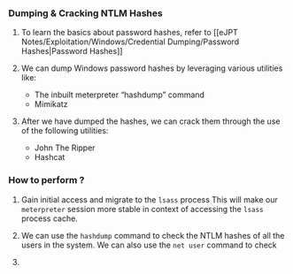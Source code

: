 
### Dumping & Cracking NTLM Hashes

1. To learn the basics about password hashes, refer to [[eJPT Notes/Exploitation/Windows/Credential Dumping/Password Hashes|Password Hashes]]

2. We can dump Windows password hashes by leveraging various utilities like:
	+ The inbuilt meterpreter “hashdump” command
	+ Mimikatz

3. After we have dumped the hashes, we can crack them through the use of the following utilities:
	+ John The Ripper
	+ Hashcat

### How to perform ?

1. Gain initial access and migrate to the `lsass` process This will make our `meterpreter` session more stable in context of accessing the `lsass` process cache. 

2. We can use the `hashdump` command to check the NTLM hashes of all the users in the system. We can also use the `net user` command to check 
3. 
